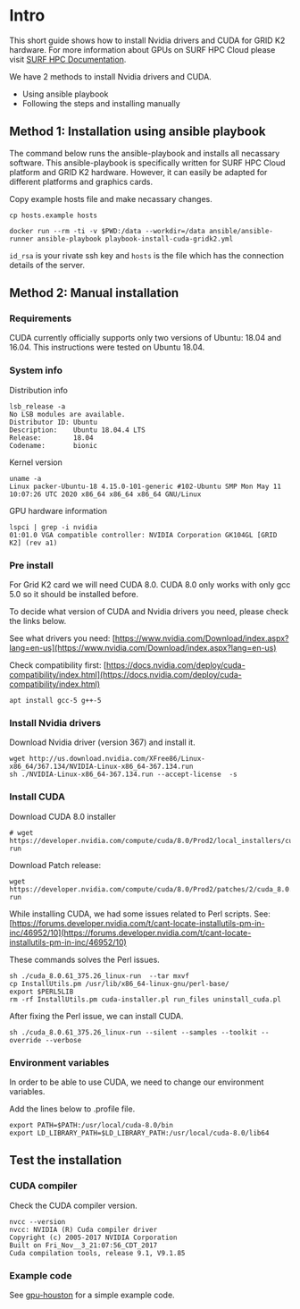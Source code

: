 # Intro

This short guide shows how to install Nvidia drivers and CUDA for GRID K2 hardware. For more information about GPUs on SURF HPC Cloud please visit [SURF HPC Documentation](https://doc.hpccloud.surfsara.nl/gpu-attach).

We have 2 methods to install Nvidia drivers and CUDA.
- Using ansible playbook
- Following the steps and installing manually

## Method 1: Installation using ansible playbook

The command below runs the ansible-playbook and installs all necassary software. This ansible-playbook is specifically written for SURF HPC Cloud platform and GRID K2 hardware. However, it can easily be adapted for different platforms and graphics cards.

Copy example hosts file and make necassary changes.

```shell
cp hosts.example hosts
```

```shell
docker run --rm -ti -v $PWD:/data --workdir=/data ansible/ansible-runner ansible-playbook playbook-install-cuda-gridk2.yml
```

``id_rsa`` is your rivate ssh key and ``hosts`` is the file which has the connection details of the server.

## Method 2: Manual installation

### Requirements

CUDA currently officially supports only two versions of Ubuntu: 18.04 and 16.04. This instructions were tested on Ubuntu 18.04.

### System info

Distribution info

```shell
lsb_release -a
No LSB modules are available.
Distributor ID: Ubuntu
Description:    Ubuntu 18.04.4 LTS
Release:        18.04
Codename:       bionic
```

Kernel version

```shell
uname -a
Linux packer-Ubuntu-18 4.15.0-101-generic #102-Ubuntu SMP Mon May 11 10:07:26 UTC 2020 x86_64 x86_64 x86_64 GNU/Linux
```

GPU hardware information

```shell
lspci | grep -i nvidia
01:01.0 VGA compatible controller: NVIDIA Corporation GK104GL [GRID K2] (rev a1)
```

### Pre install

For Grid K2 card we will need CUDA 8.0. CUDA 8.0 only works with only gcc 5.0 so it should be installed before.

To decide what version of CUDA and Nvidia drivers you need, please check the links below.

See what drivers you need:
[https://www.nvidia.com/Download/index.aspx?lang=en-us](https://www.nvidia.com/Download/index.aspx?lang=en-us)

Check compatibility first:
[https://docs.nvidia.com/deploy/cuda-compatibility/index.html](https://docs.nvidia.com/deploy/cuda-compatibility/index.html)

```shell
apt install gcc-5 g++-5
```

### Install Nvidia drivers

Download Nvidia driver (version 367) and install it.

```shell
wget http://us.download.nvidia.com/XFree86/Linux-x86_64/367.134/NVIDIA-Linux-x86_64-367.134.run
sh ./NVIDIA-Linux-x86_64-367.134.run --accept-license  -s
```

### Install CUDA

Download CUDA 8.0 installer
```shell
# wget https://developer.nvidia.com/compute/cuda/8.0/Prod2/local_installers/cuda_8.0.61_375.26_linux-run
```

Download Patch release:

```shell
wget https://developer.nvidia.com/compute/cuda/8.0/Prod2/patches/2/cuda_8.0.61.2_linux-run
```

While installing CUDA, we had some issues related to Perl scripts.
See: [https://forums.developer.nvidia.com/t/cant-locate-installutils-pm-in-inc/46952/10](https://forums.developer.nvidia.com/t/cant-locate-installutils-pm-in-inc/46952/10)


These commands solves the Perl issues.

```shell
sh ./cuda_8.0.61_375.26_linux-run  --tar mxvf
cp InstallUtils.pm /usr/lib/x86_64-linux-gnu/perl-base/
export $PERL5LIB
rm -rf InstallUtils.pm cuda-installer.pl run_files uninstall_cuda.pl
```

After fixing the Perl issue, we can install CUDA.

```shell
sh ./cuda_8.0.61_375.26_linux-run --silent --samples --toolkit --override --verbose
```

### Environment variables

In order to be able to use CUDA, we need to change our environment variables.

Add the lines below to .profile file.

```shell
export PATH=$PATH:/usr/local/cuda-8.0/bin
export LD_LIBRARY_PATH=$LD_LIBRARY_PATH:/usr/local/cuda-8.0/lib64
```

## Test the installation

### CUDA compiler

Check the CUDA compiler version.

```shell
nvcc --version
nvcc: NVIDIA (R) Cuda compiler driver
Copyright (c) 2005-2017 NVIDIA Corporation
Built on Fri_Nov__3_21:07:56_CDT_2017
Cuda compilation tools, release 9.1, V9.1.85
```

### Example code

See [gpu-houston](https://github.com/ci-for-research/example-gpu-houston) for a simple example code.
